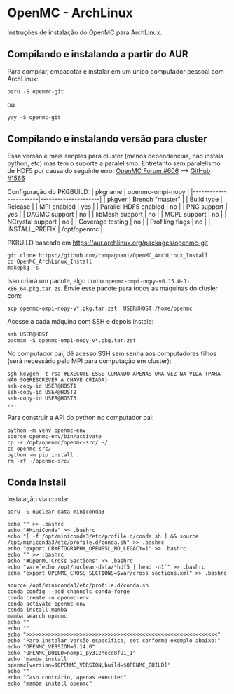 # OpenMC - ArchLinux

Instruções de instalação do OpenMC para ArchLinux.

## Compilando e instalando a partir do AUR

Para compilar, empacotar e instalar em um único computador pessoal com ArchLinux:

```
paru -S openmc-git
```

ou

```
yay -S openmc-git
```


## Compilando e instalando versão para cluster

Essa versão é mais simples para cluster (menos dependências, não instala python, etc) mas tem o suporte a paralelismo. Entretanto sem paralelismo de HDF5 por causa do seguinte erro: [OpenMC Forum #606](https://openmc.discourse.group/t/depletion-simulation-on-supercomputer-gets-stuck-between-depletion-steps/606) --> [GitHub #1566](https://github.com/openmc-dev/openmc/pull/1566)

Configuração do PKGBUILD:
| pkgname               | openmc-ompi-nopy    |
|-----------------------|---------------------|
| pkgver                | Brench "master"     |
| Build type            | Release             |
| MPI enabled           | yes                 |
| Parallel HDF5 enabled | no                  |
| PNG support           | yes                 |
| DAGMC support         | no                  |
| libMesh support       | no                  |
| MCPL support          | no                  |
| NCrystal support      | no                  |
| Coverage testing      | no                  |
| Profiling flags       | no                  |
| INSTALL_PREFIX        | /opt/openmc         |

PKBUILD baseado em https://aur.archlinux.org/packages/openmc-git


```
git clone https://github.com/campagnani/OpenMC_ArchLinux_Install
cd OpenMC_ArchLinux_Install
makepkg -s
```

Isso criará um pacote, algo como `openmc-ompi-nopy-v0.15.0-1-x86_64.pkg.tar.zs`. Envie esse pacote para todos as máquinas do clusler com:

```
scp openmc-ompi-nopy-v*.pkg.tar.zst  USER@HOST:/home/openmc
```

Acesse a cada máquina com SSH e depois instale:

```
ssh USER@HOST
pacman -S openmc-ompi-nopy-v*.pkg.tar.zst
```

No computador pai, dê acesso SSH sem senha aos computadores filhos (será necessário pelo MPI para computação em cluster):
```
ssh-keygen -t rsa #EXECUTE ESSE COMANDO APENAS UMA VEZ NA VIDA (PARA NÃO SOBRESCREVER A CHAVE CRIADA)
ssh-copy-id USER@HOST1
ssh-copy-id USER@HOST2
ssh-copy-id USER@HOST3
...
```

Para construir a API do python no computador pai:

```
python -m venv openmc-env
source openmc-env/bin/activate
cp -r /opt/openmc/openmc-src/ ~/
cd openmc-src/
python -m pip install .
rm -rf ~/openmc-src/
```


## Conda Install

Instalação via conda:

```
paru -S nuclear-data miniconda3

echo "" >> .bashrc
echo "#MiniConda" >> .bashrc
echo "[ -f /opt/miniconda3/etc/profile.d/conda.sh ] && source /opt/miniconda3/etc/profile.d/conda.sh" >> .bashrc
echo "export CRYPTOGRAPHY_OPENSSL_NO_LEGACY=1" >> .bashrc
echo "" >> .bashrc
echo "#OpenMC Cross Sections" >> .bashrc
echo "var=`echo /opt/nuclear-data/*hdf5 | head -n1`" >> .bashrc
echo "export OPENMC_CROSS_SECTIONS=$var/cross_sections.xml" >> .bashrc

source /opt/miniconda3/etc/profile.d/conda.sh
conda config --add channels conda-forge
conda create -n openmc-env
conda activate openmc-env
conda install mamba
mamba search openmc
echo ""
echo ""
echo ">>>>>>>>>>>>>>>>>>>>>>>>>>>>>>><<<<<<<<<<<<<<<<<<<<<<<<<<<<<<"
echo "Para instalar versão específica, set conforme exemplo abaixo:"
echo "OPENMC_VERSION=0.14.0"
echo "OPENMC_BUILD=nompi_py312hecd8f91_1"
echo 'mamba install openmc[version=$OPENMC_VERSION,build=$OPENMC_BUILD]'
echo ""
echo "Caso contrário, apenas execute:"
echo "mamba install openmc"
```
